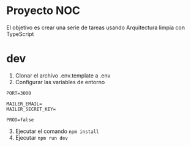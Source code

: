 # Proyecto NOC

El objetivo es crear una serie de tareas usando Arquitectura limpia con TypeScript

# dev
1. Clonar el archivo .env.template a .env
2. Configurar las variables de entorno

```
PORT=3000

MAILER_EMAIL=
MAILER_SECRET_KEY=

PROD=false
```

3. Ejecutar el comando ```npm install```
4. Ejecutar ```npm run dev```